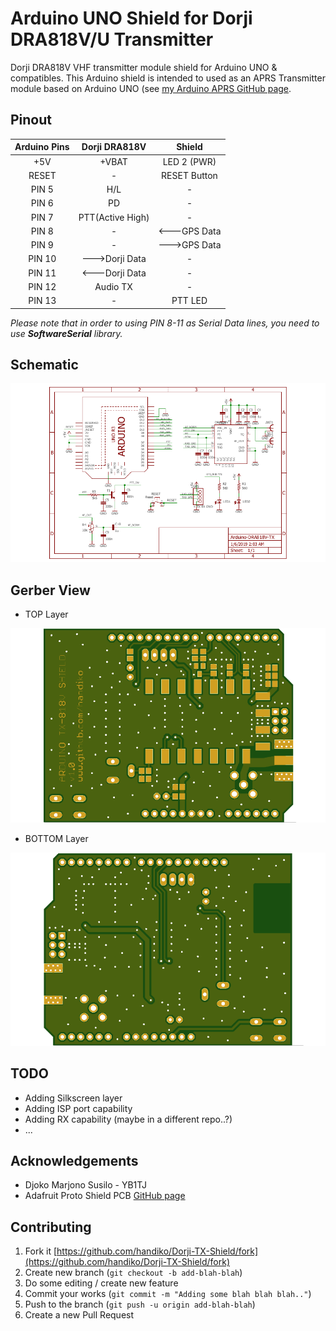# Arduino UNO Shield for Dorji DRA818V/U Transmitter
Dorji DRA818V VHF transmitter module shield for Arduino UNO &amp; compatibles.
This Arduino shield is intended to used as an APRS Transmitter module based on Arduino UNO (see [my Arduino APRS GitHub page](https://github.com/handiko/Arduino-APRS).

## Pinout
|Arduino Pins|Dorji DRA818V   |Shield      |
|:----------:|:--------------:|:----------:|
|+5V         |+VBAT           |LED 2 (PWR) |
|RESET       |-               |RESET Button|
|PIN 5       |H/L             |-           |
|PIN 6       |PD              |-           |
|PIN 7       |PTT(Active High)|-           |
|PIN 8       |-               |<---GPS Data|
|PIN 9       |-               |--->GPS Data|
|PIN 10      |--->Dorji Data  |-           |
|PIN 11      |<---Dorji Data  |-           |
|PIN 12      |Audio TX        |-           |
|PIN 13      |-               |PTT LED     |

_Please note that in order to using PIN 8-11 as Serial Data lines, you need to use **SoftwareSerial** library._

## Schematic
![](./Arduino_Dorji_TX_Shield_Schematic.png)

## Gerber View
* TOP Layer

![](./gerber_top.png)

* BOTTOM Layer

![](./gerber_bottom.png)

## TODO
* Adding Silkscreen layer
* Adding ISP port capability
* Adding RX capability (maybe in a different repo..?)
* ...

## Acknowledgements
* Djoko Marjono Susilo - YB1TJ
* Adafruit Proto Shield PCB [GitHub page](https://github.com/adafruit/Adafruit-Proto-Shield-PCB)

## Contributing
1. Fork it [https://github.com/handiko/Dorji-TX-Shield/fork](https://github.com/handiko/Dorji-TX-Shield/fork)
2. Create new branch (`git checkout -b add-blah-blah`)
3. Do some editing / create new feature
4. Commit your works (`git commit -m "Adding some blah blah blah.."`)
5. Push to the branch (`git push -u origin add-blah-blah`)
6. Create a new Pull Request
